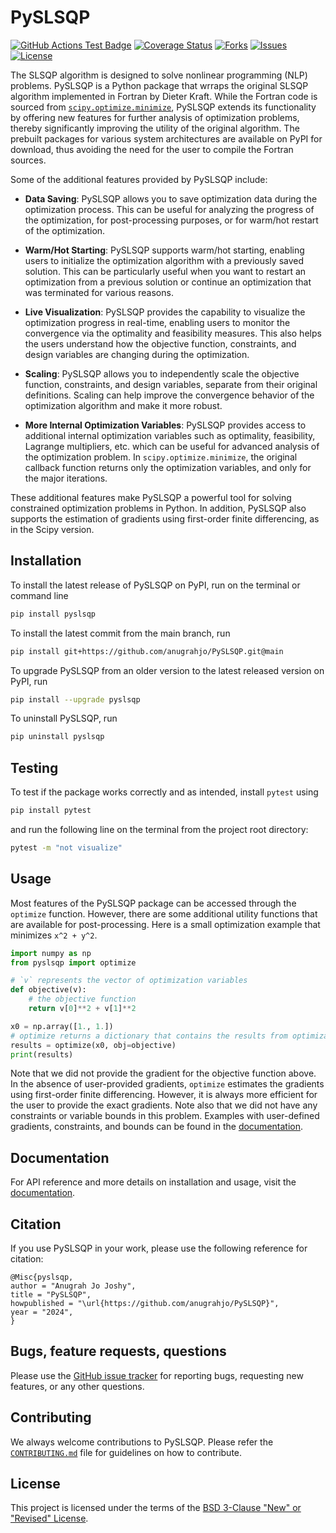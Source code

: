 # PySLSQP

<!---
[![Python](https://img.shields.io/pypi/pyversions/PySLSQP)](https://img.shields.io/pypi/pyversions/PySLSQP)
[![Pypi](https://img.shields.io/pypi/v/PySLSQP)](https://pypi.org/project/PySLSQP/)
[![PyPI version][10]][11]
[![PyPI Monthly Downloads][12]][11]
-->

[![GitHub Actions Test Badge](https://github.com/anugrahjo/PySLSQP_alpha/actions/workflows/build-and-test.yml/badge.svg)](https://github.com/anugrahjo/PySLSQP_alpha/actions)
[![Coverage Status](https://coveralls.io/repos/github/anugrahjo/PySLSQP_alpha/badge.svg?branch=main)](https://coveralls.io/github/anugrahjo/PySLSQP_alpha?branch=main)
[![Forks](https://img.shields.io/github/forks/anugrahjo/PySLSQP_alpha.svg)](https://github.com/anugrahjo/PySLSQP_alpha/network)
[![Issues](https://img.shields.io/github/issues/anugrahjo/PySLSQP_alpha.svg)](https://github.com/anugrahjo/PySLSQP_alpha/issues)
[![License](https://img.shields.io/badge/License-BSD%203--Clause-blue.svg)](https://github.com/anugrahjo/PySLSQP_alpha/blob/main/LICENSE.txt)

The SLSQP algorithm is designed to solve nonlinear programming (NLP) problems.
PySLSQP is a Python package that wrraps the original SLSQP algorithm 
implemented in Fortran by Dieter Kraft.
While the Fortran code is sourced from 
[`scipy.optimize.minimize`](https://docs.scipy.org/doc/scipy/reference/optimize.minimize-slsqp.html), 
PySLSQP extends its functionality
by offering new features for further analysis of optimization problems, 
thereby significantly improving the utility of the original algorithm.
The prebuilt packages for various system architectures are available on PyPI for download, 
thus avoiding the need for the user to compile the Fortran sources.


Some of the additional features provided by PySLSQP include:

- **Data Saving**: PySLSQP allows you to save optimization data during the optimization process. 
  This can be useful for analyzing the progress of the optimization, for post-processing purposes, 
  or for warm/hot restart of the optimization.

- **Warm/Hot Starting**: PySLSQP supports warm/hot starting, enabling users to initialize the optimization 
  algorithm with a previously saved solution. This can be particularly useful when you want to restart an 
  optimization from a previous solution or continue an optimization that was terminated
  for various reasons.

- **Live Visualization**: PySLSQP provides the capability to visualize the optimization progress in real-time,
  enabling users to monitor the convergence via the optimality and feasibility measures.
  This also helps the users understand how the objective function, constraints, and design variables 
  are changing during the optimization.

- **Scaling**: PySLSQP allows you to independently scale the objective function, constraints, and design variables, 
  separate from their original definitions.
  Scaling can help improve the convergence behavior of the optimization algorithm and make it more robust.

- **More Internal Optimization Variables**: PySLSQP provides access to additional internal optimization variables
  such as optimality, feasibility, Lagrange multipliers, etc. which can be useful for advanced analysis 
  of the optimization problem. 
  In `scipy.optimize.minimize`, the original callback function 
  returns only the optimization variables, and only for the major iterations.

These additional features make PySLSQP a powerful tool for solving constrained optimization problems in Python.
In addition, PySLSQP also supports the estimation of gradients using first-order finite differencing, 
as in the Scipy version. 

<!-- ## Dependencies
Before installing PySLSQP, make sure you have the dependencies installed.
Numpy is the minimum requirement for using PySLSQP. 
[numpy](https://numpy.org/install/) can be installed from PyPI with
```sh
pip install numpy
```
Additionally, if you need to save optimization data and visualize different variables during the optimization,
install `h5py` and `matplotlib` respectively.
All the dependencies can be installed at once with 
```sh
pip install numpy h5py matplotlib
``` -->

## Installation

To install the latest release of PySLSQP on PyPI, run on the terminal or command line
```sh
pip install pyslsqp
```

To install the latest commit from the main branch, run
```sh
pip install git+https://github.com/anugrahjo/PySLSQP.git@main
```
<!-- Note that this will compile the package locally on your computer.
Therefore, this is  not recommended unless you are a developer and wants to edit the package for your use. -->

To upgrade PySLSQP from an older version to the latest released version on PyPI, run
```sh
pip install --upgrade pyslsqp
```

To uninstall PySLSQP, run
```sh
pip uninstall pyslsqp
```

## Testing
To test if the package works correctly and as intended, install `pytest` using
```sh
pip install pytest
```

and run the following line on the terminal from the project root directory:
```sh
pytest -m "not visualize"
```

## Usage
Most features of the PySLSQP package can be accessed through the `optimize` function.
However, there are some additional utility functions that are available for post-processing.
Here is a small optimization example that minimizes `x^2 + y^2`.

```python
import numpy as np
from pyslsqp import optimize

# `v` represents the vector of optimization variables
def objective(v):
    # the objective function
    return v[0]**2 + v[1]**2

x0 = np.array([1., 1.])
# optimize returns a dictionary that contains the results from optimization
results = optimize(x0, obj=objective)
print(results)
```
Note that we did not provide the gradient for the objective function above.
In the absence of user-provided gradients, `optimize` estimates the gradients
using first-order finite differencing.
However, it is always more efficient for the user to provide the exact gradients.
Note also that we did not have any constraints or variable bounds in this problem.
Examples with user-defined gradients, constraints, and bounds
can be found in the [documentation](https://pyslsqp.readthedocs.io/).

## Documentation
For API reference and more details on installation and usage, visit the [documentation](https://pyslsqp.readthedocs.io/).

## Citation
If you use PySLSQP in your work, please use the following reference for citation:

```
@Misc{pyslsqp,
author = "Anugrah Jo Joshy",
title = "PySLSQP",
howpublished = "\url{https://github.com/anugrahjo/PySLSQP}",
year = "2024",
}
```

## Bugs, feature requests, questions
Please use the [GitHub issue tracker](https://github.com/anugrahjo/PySLSQP/issues) for reporting bugs, requesting new features, or any other questions.

## Contributing
We always welcome contributions to PySLSQP. 
Please refer the [`CONTRIBUTING.md`](https://github.com/anugrahjo/PySLSQP_alpha/blob/main/CONTRIBUTING.md) 
file for guidelines on how to contribute.

## License
This project is licensed under the terms of the [BSD 3-Clause "New" or "Revised" License](https://github.com/anugrahjo/PySLSQP_alpha/blob/main/LICENSE.txt).
